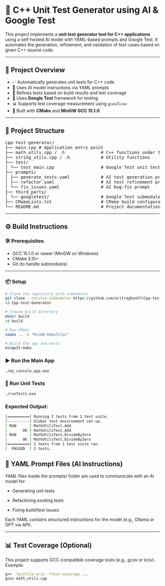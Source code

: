 # 🚀 C++ Unit Test Generator using AI & Google Test

This project implements a **unit test generator tool for C++ applications** using a self-hosted AI model with YAML-based prompts and Google Test. It automates the generation, refinement, and validation of test cases based on given C++ source code.

---

## 📌 Project Overview

- ✅ Automatically generates unit tests for C++ code
- 🤖 Uses AI model instructions via YAML prompts
- 🔁 Refines tests based on build results and test coverage
- 🧪 Uses **Google Test** framework for testing
- 📊 Supports test coverage measurement using `gcov`/`lcov`
- 🔧 Built with **CMake** and **MinGW GCC 15.1.0**

---

## 📁 Project Structure

<pre>
cpp-test-generator/
├── main.cpp # Application entry point
├── math_utils.cpp / .h              # C++ functions under test
├── string_utils.cpp / .h            # Utility functions
├── test/
│ └── test_main.cpp                  # Google Test unit tests
├── prompts/
│ ├── generate_tests.yaml            # AI test generation prompt
│ ├── refactor.yaml                  # AI test refinement prompt
│ └── fix_issues.yaml                # AI bug-fix prompt
├── third_party/
│ └── googletest/                    # Google Test submodule
├── CMakeLists.txt                   # CMake build configuration
└── README.md                        # Project documentation
</pre>

---

## ⚙️ Build Instructions

### 🛠 Prerequisites

- GCC 15.1.0 or newer (MinGW on Windows)
- CMake 3.10+
- Git (to handle submodules)

---

### 📦 Setup

```bash
# Clone the repository with submodules
git clone --recurse-submodules https://github.com/aritraghosh7/Cpp-test-Generator.git
cd Cpp-test-Generator

# Create build directory
mkdir build
cd build

# Run CMake
cmake .. -G "MinGW Makefiles"

# Build the app and tests
mingw32-make
```

### ▶️ Run the Main App

```bash
./my_console_app.exe
```

### 🧪 Run Unit Tests

```bash
./runTests.exe

```

### Expected Output:

```bash
[==========] Running 2 tests from 1 test suite.
[----------] Global test environment set-up.
[ RUN      ] MathUtilsTest.Add
[       OK ] MathUtilsTest.Add
[ RUN      ] MathUtilsTest.DivideByZero
[       OK ] MathUtilsTest.DivideByZero
[==========] 2 tests from 1 test suite ran.
[  PASSED  ] 2 tests.


```

## 📄 YAML Prompt Files (AI Instructions)

YAML files inside the prompts/ folder are used to communicate with an AI model for:

- Generating unit tests

- Refactoring existing tests
- Fixing build/test issues

Each YAML contains structured instructions for the model (e.g., Ollama or GPT via API).

---

## 📊 Test Coverage (Optional)

This project supports GCC-compatible coverage tools (e.g., gcov or lcov). Example:

```bash
g++ -fprofile-arcs -ftest-coverage ...
gcov math_utils.cpp
```
